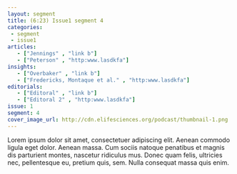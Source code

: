 ```yaml
---
layout: segment
title: (6:23) Issue1 segment 4
categories:
 - segment
 - issue1
articles:
   - ["Jennings" , "link b"]
   - ["Peterson" , "http:www.lasdkfa"]
insights:
   - ["Overbaker" , "link b"]
   - ["Fredericks, Montaque et al." , "http:www.lasdkfa"]
editorials:
   - ["Editoral" , "link b"]
   - ["Editoral 2" , "http:www.lasdkfa"]
issue: 1
segment: 4
cover_image_url: http://cdn.elifesciences.org/podcast/thumbnail-1.png
---
```


Lorem ipsum dolor sit amet, consectetuer adipiscing elit. Aenean commodo ligula eget dolor. Aenean massa. Cum sociis natoque penatibus et magnis dis parturient montes, nascetur ridiculus mus. Donec quam felis, ultricies nec, pellentesque eu, pretium quis, sem. Nulla consequat massa quis enim.